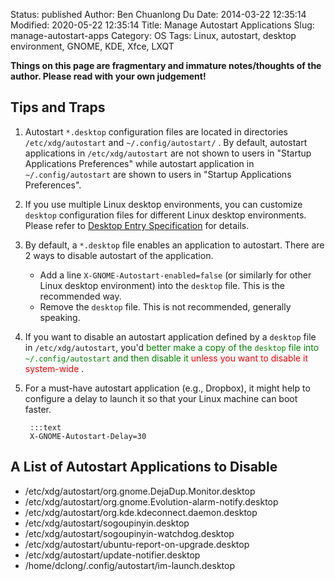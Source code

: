 Status: published
Author: Ben Chuanlong Du
Date: 2014-03-22 12:35:14
Modified: 2020-05-22 12:35:14
Title: Manage Autostart Applications
Slug: manage-autostart-apps
Category: OS
Tags: Linux, autostart, desktop environment, GNOME, KDE, Xfce, LXQT

**Things on this page are fragmentary and immature notes/thoughts of the author. Please read with your own judgement!**
 
## Tips and Traps

1. Autostart `*.desktop` configuration files 
    are located in directories 
    `/etc/xdg/autostart` 
    and
    `~/.config/autostart/`
    .
    By default,
    autostart applications in `/etc/xdg/autostart` 
    are not shown to users in "Startup Applications Preferences"
    while autostart application in `~/.config/autostart` 
    are shown to users in "Startup Applications Preferences".

2. If you use multiple Linux desktop environments,
    you can customize `desktop` configuration files 
    for different Linux desktop environments.
    Please refer to
    [Desktop Entry Specification](https://specifications.freedesktop.org/desktop-entry-spec/desktop-entry-spec-latest.html)
    for details.

2. By default,
    a `*.desktop` file enables an application to autostart.
    There are 2 ways to disable autostart of the application.

    - Add a line `X-GNOME-Autostart-enabled=false` 
        (or similarly for other Linux desktop environment) 
        into the `desktop` file. 
        This is the recommended way.
    - Remove the `desktop` file.
        This is not recommended, 
        generally speaking.

3. If you want to disable an autostart application 
    defined by a `desktop` file in `/etc/xdg/autostart`,
    you'd 
    <span style="color:green">
    better make a copy of the `desktop` file into `~/.config/autostart`
    and then disable it
    </span>
    <span style="color:red">
    unless you want to disable it system-wide
    </span>
    .

4. For a must-have autostart application (e.g., Dropbox),
    it might help to configure a delay to launch it 
    so that your Linux machine can boot faster.

        :::text
        X-GNOME-Autostart-Delay=30

## A List of Autostart Applications to Disable

- /etc/xdg/autostart/org.gnome.DejaDup.Monitor.desktop
- /etc/xdg/autostart/org.gnome.Evolution-alarm-notify.desktop
- /etc/xdg/autostart/org.kde.kdeconnect.daemon.desktop
- /etc/xdg/autostart/sogoupinyin.desktop
- /etc/xdg/autostart/sogoupinyin-watchdog.desktop
- /etc/xdg/autostart/ubuntu-report-on-upgrade.desktop
- /etc/xdg/autostart/update-notifier.desktop
- /home/dclong/.config/autostart/im-launch.desktop
